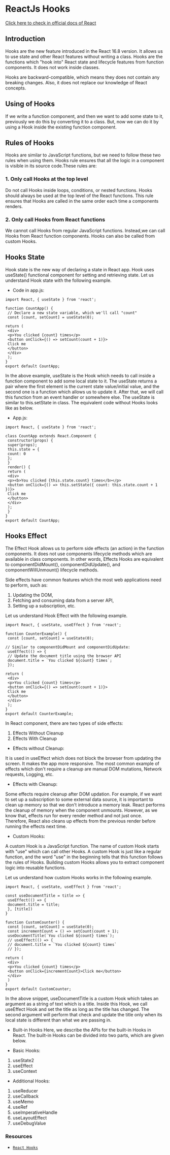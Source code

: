 # **ReactJs Hooks**

[Click here to check in official docs of React](https://reactjs.org/docs/getting-started.html)

## **Introduction**

Hooks are the new feature introduced in the React 16.8 version. It allows us to use state and other React features without writing a class. Hooks are the functions which "hook into" React state and lifecycle features from function components. It does not work inside classes.

Hooks are backward-compatible, which means they does not contain any breaking changes. Also, it does not replace our knowledge of React concepts.

## **Using of Hooks**

If we write a function component, and then we want to add some state to it, previously we do this by converting it to a class. But, now we can do it by using a Hook inside the existing function component.

## **Rules of Hooks**

Hooks are similar to JavaScript functions, but we need to follow these two rules when using them. Hooks rule ensures that all the logic in a component is visible in its source code.These rules are:

### **1. Only call Hooks at the top level**

Do not call Hooks inside loops, conditions, or nested functions. Hooks should always be used at the top level of the React functions. This rule ensures that Hooks are called in the same order each time a components renders.

### **2. Only call Hooks from React functions**

We cannot call Hooks from regular JavaScript functions. Instead,we can call Hooks from React function components. Hooks can also be called from custom Hooks.

## **Hooks State**

Hook state is the new way of declaring a state in React app. Hook uses useState() functional component for setting and retrieving state. Let us understand Hook state with the following example.

- Code in app.js:

```
import React, { useState } from 'react';

function CountApp() {
 // Declare a new state variable, which we'll call "count"
 const [count, setCount] = useState(0);

return (
 <div>
 <p>You clicked {count} times</p>
 <button onClick={() => setCount(count + 1)}>
 Click me
 </button>
 </div>
 );
}
export default CountApp;
```

In the above example, useState is the Hook which needs to call inside a function component to add some local state to it. The useState returns a pair where the first element is the current state value/initial value, and the second one is a function which allows us to update it. After that, we will call this function from an event handler or somewhere else. The useState is similar to this.setState in class. The equivalent code without Hooks looks like as below.

- App.js:

```
import React, { useState } from 'react';

class CountApp extends React.Component {
 constructor(props) {
 super(props);
 this.state = {
 count: 0
 };
 }
 render() {
 return (
 <div>
 <p><b>You clicked {this.state.count} times</b></p>
 <button onClick={() => this.setState({ count: this.state.count + 1 })}>
 Click me
 </button>
 </div>
 );
 }
}
export default CountApp;
```

## **Hooks Effect**

The Effect Hook allows us to perform side effects (an action) in the function components. It does not use components lifecycle methods which are available in class components. In other words, Effects Hooks are equivalent to componentDidMount(), componentDidUpdate(), and componentWillUnmount() lifecycle methods.

Side effects have common features which the most web applications need to perform, such as:

1. Updating the DOM,
2. Fetching and consuming data from a server API,
3. Setting up a subscription, etc.

Let us understand Hook Effect with the following example.

```
import React, { useState, useEffect } from 'react';

function CounterExample() {
 const [count, setCount] = useState(0);

// Similar to componentDidMount and componentDidUpdate:
 useEffect(() => {
 // Update the document title using the browser API
 document.title = `You clicked ${count} times`;
 });

return (
 <div>
 <p>You clicked {count} times</p>
 <button onClick={() => setCount(count + 1)}>
 Click me
 </button>
 </div>
 );
}
export default CounterExample;
```

In React component, there are two types of side effects:

1. Effects Without Cleanup
2. Effects With Cleanup

- Effects without Cleanup:

It is used in useEffect which does not block the browser from updating the screen. It makes the app more responsive. The most common example of effects which don't require a cleanup are manual DOM mutations, Network requests, Logging, etc.

- Effects with Cleanup:

Some effects require cleanup after DOM updation. For example, if we want to set up a subscription to some external data source, it is important to clean up memory so that we don't introduce a memory leak. React performs the cleanup of memory when the component unmounts. However, as we know that, effects run for every render method and not just once. Therefore, React also cleans up effects from the previous render before running the effects next time.

- Custom Hooks:

A custom Hook is a JavaScript function. The name of custom Hook starts with "use" which can call other Hooks. A custom Hook is just like a regular function, and the word "use" in the beginning tells that this function follows the rules of Hooks. Building custom Hooks allows you to extract component logic into reusable functions.

Let us understand how custom Hooks works in the following example.

```
import React, { useState, useEffect } from 'react';

const useDocumentTitle = title => {
 useEffect(() => {
 document.title = title;
 }, [title])
}

function CustomCounter() {
 const [count, setCount] = useState(0);
 const incrementCount = () => setCount(count + 1);
 useDocumentTitle(`You clicked ${count} times`);
 // useEffect(() => {
 // document.title = `You clicked ${count} times`
 // });

return (
 <div>
 <p>You clicked {count} times</p>
 <button onClick={incrementCount}>Click me</button>
 </div>
 )
}
export default CustomCounter;
```

In the above snippet, useDocumentTitle is a custom Hook which takes an argument as a string of text which is a title. Inside this Hook, we call useEffect Hook and set the title as long as the title has changed. The second argument will perform that check and update the title only when its local state is different than what we are passing in.

- Built-in Hooks
  Here, we describe the APIs for the built-in Hooks in React. The built-in Hooks can be divided into two parts, which are given below.

- Basic Hooks:

1. useState2
2. useEffect
3. useContext

- Additional Hooks:

1. useReducer
2. useCallback
3. useMemo
4. useRef
5. useImperativeHandle
6. useLayoutEffect
7. useDebugValue

### **Resources**

- [`React Hooks`](https://www.javatpoint.com/react-hooks)
